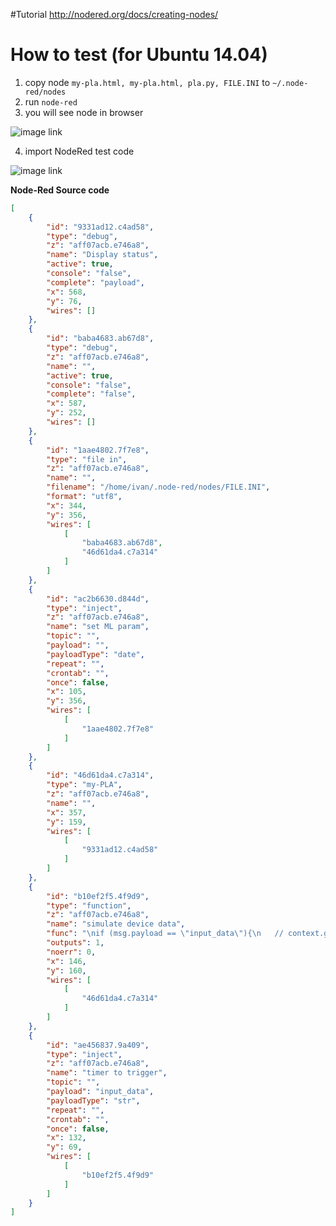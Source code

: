 #Tutorial
http://nodered.org/docs/creating-nodes/

# How to test (for Ubuntu 14.04)
1. copy node `my-pla.html, my-pla.html, pla.py, FILE.INI` to `~/.node-red/nodes`
2. run `node-red`
3. you will see node in browser

![image link](https://github.com/ivan0124/my-study/blob/master/NodeRed_PLA/image/NodeRed_PLA_20160822.png)

4. import NodeRed test code

![image link](https://github.com/ivan0124/my-study/blob/master/NodeRed_PLA/image/NodeRed_PLA_20160822_1.png)

**Node-Red Source code**
```json
[
	{
		"id": "9331ad12.c4ad58",
		"type": "debug",
		"z": "aff07acb.e746a8",
		"name": "Display status",
		"active": true,
		"console": "false",
		"complete": "payload",
		"x": 568,
		"y": 76,
		"wires": []
	},
	{
		"id": "baba4683.ab67d8",
		"type": "debug",
		"z": "aff07acb.e746a8",
		"name": "",
		"active": true,
		"console": "false",
		"complete": "false",
		"x": 587,
		"y": 252,
		"wires": []
	},
	{
		"id": "1aae4802.7f7e8",
		"type": "file in",
		"z": "aff07acb.e746a8",
		"name": "",
		"filename": "/home/ivan/.node-red/nodes/FILE.INI",
		"format": "utf8",
		"x": 344,
		"y": 356,
		"wires": [
			[
				"baba4683.ab67d8",
				"46d61da4.c7a314"
			]
		]
	},
	{
		"id": "ac2b6630.d844d",
		"type": "inject",
		"z": "aff07acb.e746a8",
		"name": "set ML param",
		"topic": "",
		"payload": "",
		"payloadType": "date",
		"repeat": "",
		"crontab": "",
		"once": false,
		"x": 105,
		"y": 356,
		"wires": [
			[
				"1aae4802.7f7e8"
			]
		]
	},
	{
		"id": "46d61da4.c7a314",
		"type": "my-PLA",
		"z": "aff07acb.e746a8",
		"name": "",
		"x": 357,
		"y": 159,
		"wires": [
			[
				"9331ad12.c4ad58"
			]
		]
	},
	{
		"id": "b10ef2f5.4f9d9",
		"type": "function",
		"z": "aff07acb.e746a8",
		"name": "simulate device data",
		"func": "\nif (msg.payload == \"input_data\"){\n   // context.global.input_T=0;\n   // context.global.input_H=0;\n    \n    if (typeof context.global.input_T == 'undefined'){\n        context.global.input_T = 0;\n    }\n    \n    if (typeof context.global.input_H == 'undefined'){\n        context.global.input_H = 0;\n    }\n    \n    //input_T\n    if (context.global.input_T > 100){\n        context.global.input_T = 0\n    }\n    else{\n        context.global.input_T += 5;\n    }\n    //input_H    \n    if (context.global.input_H > 100){\n        context.global.input_H = 0\n    }\n    else{\n        context.global.input_H += 10;\n    }\n    \n    msg.payload=context.global.input_T + \",\" + context.global.input_H\n}\nreturn msg;",
		"outputs": 1,
		"noerr": 0,
		"x": 146,
		"y": 160,
		"wires": [
			[
				"46d61da4.c7a314"
			]
		]
	},
	{
		"id": "ae456837.9a409",
		"type": "inject",
		"z": "aff07acb.e746a8",
		"name": "timer to trigger",
		"topic": "",
		"payload": "input_data",
		"payloadType": "str",
		"repeat": "",
		"crontab": "",
		"once": false,
		"x": 132,
		"y": 69,
		"wires": [
			[
				"b10ef2f5.4f9d9"
			]
		]
	}
]
```


